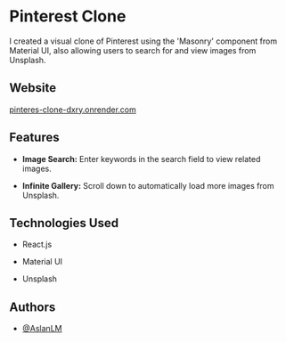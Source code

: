 # Pinterest Clone

I created a visual clone of Pinterest using the 'Masonry' component from Material UI, also allowing users to search for and view images from Unsplash.

## Website

[pinteres-clone-dxry.onrender.com](https://pinterest-clone-dxry.onrender.com/)

## Features

- **Image Search:** Enter keywords in the search field to view related images.

- **Infinite Gallery:** Scroll down to automatically load more images from Unsplash.

## Technologies Used

- React.js

- Material UI

- Unsplash


## Authors

- [@AslanLM](https://github.com/AslanLM)

 
